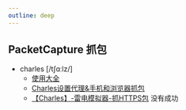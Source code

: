 ```yaml
---
outline: deep
---
```

## PacketCapture 抓包
- charles [/tʃɑːlz/]
  - [使用大全](https://www.jianshu.com/p/d0a5e6986445/)
  - [Charles设置代理&手机和浏览器抓包](https://blog.csdn.net/u011019468/article/details/107404990)
  - [【Charles】-雷电模拟器-抓HTTPS包](https://blog.csdn.net/u010773514/article/details/140500872) 没有成功

